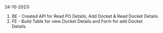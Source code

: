 24-10-2023:
1. BE - Created API for Read PO Details, Add Docket & Read Docket Details
2. FE - Build Table for view Docket Details and Form for add Docket Details.
